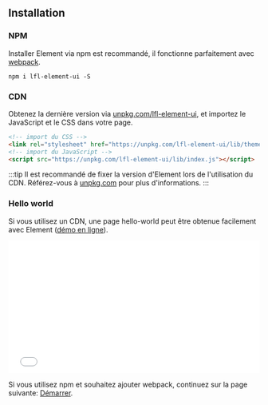 ## Installation

### NPM

Installer Element via npm est recommandé, il fonctionne parfaitement avec [webpack](https://webpack.js.org/).

```shell
npm i lfl-element-ui -S
```

### CDN

Obtenez la dernière version via [unpkg.com/lfl-element-ui](https://unpkg.com/lfl-element-ui/), et importez le JavaScript et le CSS dans votre page.

```html
<!-- import du CSS -->
<link rel="stylesheet" href="https://unpkg.com/lfl-element-ui/lib/theme-chalk/index.css">
<!-- import du JavaScript -->
<script src="https://unpkg.com/lfl-element-ui/lib/index.js"></script>
```

:::tip
Il est recommandé de fixer la version d'Element lors de l'utilisation du CDN. Référez-vous à  [unpkg.com](https://unpkg.com) pour plus d'informations.
:::

### Hello world

Si vous utilisez un CDN, une page hello-world peut être obtenue facilement avec Element ([démo en ligne](https://codepen.io/bofeng/pen/poaEmJY)).

<iframe height="265" style="width: 100%;" scrolling="no" title="Element demo" src="//codepen.io/bofeng/embed/poaEmJY/?height=265&theme-id=light&default-tab=html" frameborder="no" allowtransparency="true" allowfullscreen="true">
  See the Pen <a href='https://codepen.io/bofeng/pen/poaEmJY/'>Element demo</a> by hetech
  (<a href='https://codepen.io/bofeng'>@bofeng</a>) on <a href='https://codepen.io'>CodePen</a>.
</iframe>

Si vous utilisez npm et souhaitez ajouter webpack, continuez sur la page suivante: [Démarrer](/#/fr-FR/component/quickstart).
